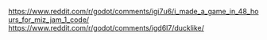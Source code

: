 https://www.reddit.com/r/godot/comments/igi7u6/i_made_a_game_in_48_hours_for_miz_jam_1_code/
https://www.reddit.com/r/godot/comments/igd6l7/ducklike/